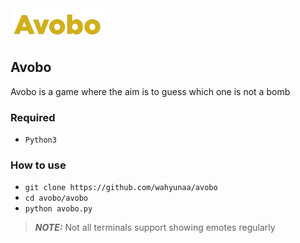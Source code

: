 <img src="https://github.com/Wahyunaa/avobo/blob/main/zNf_assets/avobo.png" width="150"/>

## Avobo
Avobo is a game where the aim is to guess which one is not a bomb</p>


### Required
- `Python3`
### How to use
- ```git clone https://github.com/wahyunaa/avobo```
- ```cd avobo/avobo```
- ```python avobo.py```
> **_NOTE:_** Not all terminals support showing emotes regularly
